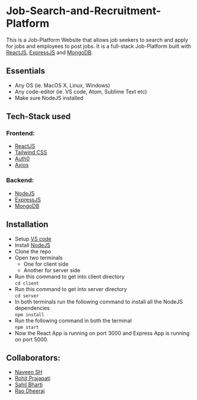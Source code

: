 # Job-Search-and-Recruitment-Platform

This is a Job-Platform Website that allows job seekers to search and apply for jobs and employees to post jobs.
It is a full-stack Job-Platform built with <a href="https://react.dev/" target="_blank">ReactJS</a>, <a href="https://expressjs.com/" target="_blank">ExpressJS</a> and <a href="https://www.mongodb.com/" target="_blank">MongoDB</a>.

## Essentials 
- Any OS (ie. MacOS X, Linux, Windows)
- Any code-editor (ie. VS code, Atom, Sublime Text etc)
- Make sure NodeJS installed

## Tech-Stack used 
### Frontend:
- <a href="https://react.dev/" target="_blank">ReactJS</a>
- <a href="https://tailwindcss.com/" target="_blank">Tailwind CSS</a>
- <a href="https://auth0.com/" target="_blank">Auth0</a>
- <a href="https://axios-http.com/" target="_blank">Axios</a>

### Backend:
- <a href="https://nodejs.org/en" target="_blank">NodeJS</a>
- <a href="https://expressjs.com/" target="_blank">ExpressJS</a>
- <a href="https://www.mongodb.com/" target="_blank">MongoDB</a>

## Installation
- Setup <a href="https://code.visualstudio.com/" target="_blank">VS code</a>
- Install <a href="https://nodejs.org/en" target="_blank">NodeJS</a>
- Clone the repo
- Open two terminals 
  - One for client side 
  - Another for server side
- Run this command to get into client directory <br />
``` cd client ```
- Run this command to get into server directory <br />
``` cd server ```
- In both terminals run the following command to install all the NodeJS dependencies <br />
``` npm install ```
- Run the following command in both the terminal <br />
``` npm start ```
- Now the React App is running on port 3000 and Express App is running on port 5000.

## Collaborators:
- <a href="https://github.com/NaveenSh7" target="_blank">Naveen SH</a>
- <a href="https://github.com/2004prajapatirohit" target="_blank">Rohit Prajapati</a>
- <a href="https://github.com/Chikoo285" target="_blank">Sahil Bharti</a>
- <a href="https://github.com/rdj2005" target="_blank">Rao Dheeraj</a>
